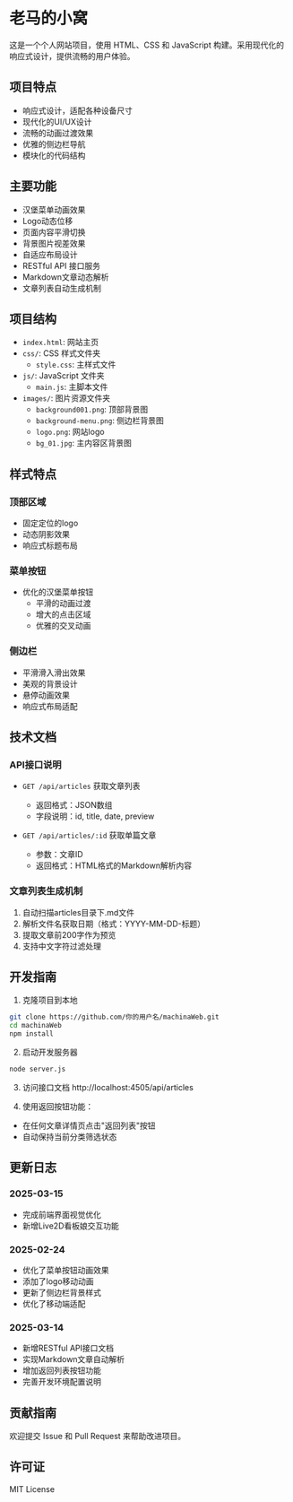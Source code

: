 # 老马的小窝

这是一个个人网站项目，使用 HTML、CSS 和 JavaScript 构建。采用现代化的响应式设计，提供流畅的用户体验。

## 项目特点

- 响应式设计，适配各种设备尺寸
- 现代化的UI/UX设计
- 流畅的动画过渡效果
- 优雅的侧边栏导航
- 模块化的代码结构

## 主要功能

- 汉堡菜单动画效果
- Logo动态位移
- 页面内容平滑切换
- 背景图片视差效果
- 自适应布局设计
- RESTful API 接口服务
- Markdown文章动态解析
- 文章列表自动生成机制

## 项目结构

- `index.html`: 网站主页
- `css/`: CSS 样式文件夹
  - `style.css`: 主样式文件
- `js/`: JavaScript 文件夹
  - `main.js`: 主脚本文件
- `images/`: 图片资源文件夹
  - `background001.png`: 顶部背景图
  - `background-menu.png`: 侧边栏背景图
  - `logo.png`: 网站logo
  - `bg_01.jpg`: 主内容区背景图

## 样式特点

### 顶部区域
- 固定定位的logo
- 动态阴影效果
- 响应式标题布局

### 菜单按钮
- 优化的汉堡菜单按钮
  - 平滑的动画过渡
  - 增大的点击区域
  - 优雅的交叉动画

### 侧边栏
- 平滑滑入滑出效果
- 美观的背景设计
- 悬停动画效果
- 响应式布局适配

## 技术文档

### API接口说明
- `GET /api/articles` 获取文章列表
  - 返回格式：JSON数组
  - 字段说明：id, title, date, preview

- `GET /api/articles/:id` 获取单篇文章
  - 参数：文章ID
  - 返回格式：HTML格式的Markdown解析内容

### 文章列表生成机制
1. 自动扫描articles目录下.md文件
2. 解析文件名获取日期（格式：YYYY-MM-DD-标题）
3. 提取文章前200字作为预览
4. 支持中文字符过滤处理

## 开发指南

1. 克隆项目到本地
```bash
git clone https://github.com/你的用户名/machinaWeb.git
cd machinaWeb
npm install
```

2. 启动开发服务器
```bash
node server.js
```

3. 访问接口文档
http://localhost:4505/api/articles

4. 使用返回按钮功能：
- 在任何文章详情页点击"返回列表"按钮
- 自动保持当前分类筛选状态

## 更新日志

### 2025-03-15
- 完成前端界面视觉优化
- 新增Live2D看板娘交互功能

### 2025-02-24
- 优化了菜单按钮动画效果
- 添加了logo移动动画
- 更新了侧边栏背景样式
- 优化了移动端适配

### 2025-03-14
- 新增RESTful API接口文档
- 实现Markdown文章自动解析
- 增加返回列表按钮功能
- 完善开发环境配置说明

## 贡献指南

欢迎提交 Issue 和 Pull Request 来帮助改进项目。

## 许可证

MIT License
